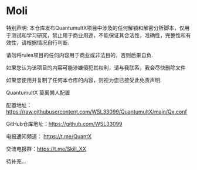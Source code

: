 # Moli
特别声明: 本仓库发布QuantumultX项目中涉及的任何解锁和解密分析脚本，仅用于测试和学习研究，禁止用于商业用途，不能保证其合法性，准确性，完整性和有效性，请根据情况自行判断.

请勿将rules项目的任何内容用于商业或非法目的，否则后果自负.

如果您认为该项目的内容可能涉嫌侵犯其权利，请与我联系，我会尽快删除文件

如果您使用并复制了任何本仓库的内容，则视为您已接受此免责声明.

QuantumultX 莫离懒人配置

配置地址：https://raw.githubusercontent.com/WSL33099/QuantumultX/main/Qx.conf

GitHub仓库地址：https://github.com/WSL33099

电报通知频道： https://t.me/QuantX

交流电报群：https://t.me/Skill_XX

待补充...
